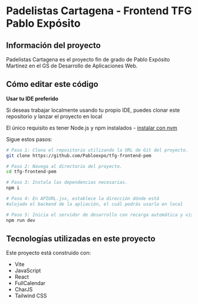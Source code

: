 
# Padelistas Cartagena - Frontend TFG Pablo Expósito

## Información del proyecto

Padelistas Cartagena es el proyecto fin de grado de Pablo Expósito Martínez en el GS de Desarrollo de Aplicaciones Web.

## Cómo editar este código

**Usar tu IDE preferido**

Si deseas trabajar localmente usando tu propio IDE, puedes clonar este repositorio y lanzar el proyecto en local

El único requisito es tener Node.js y npm instalados - [instalar con nvm](https://github.com/nvm-sh/nvm#installing-and-updating)

Sigue estos pasos:

```sh
# Paso 1: Clona el repositorio utilizando la URL de Git del proyecto.
git clone https://github.com/Pabloexpo/tfg-frontend-pem

# Paso 2: Navega al directorio del proyecto.
cd tfg-frontend-pem

# Paso 3: Instala las dependencias necesarias.
npm i

# Paso 4: En APIURL.jsx, establece la dirección dónde está 
#alojado el backend de la apliación, el cuál podrás usarlo en local

# Paso 5: Inicia el servidor de desarrollo con recarga automática y vista previa instantánea.
npm run dev
```


## Tecnologías utilizadas en este proyecto

Este proyecto está construido con:

- Vite
- JavaScript
- React
- FullCalendar
- CharJS
- Tailwind CSS